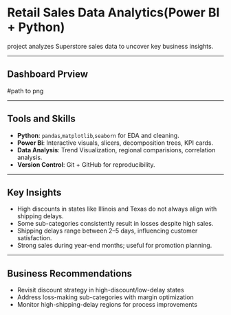# Retail Sales Data Analytics(Power BI + Python)
project analyzes Superstore sales data to uncover key business insights.

---

## Dashboard Prview
#path to png

---

## Tools and Skills
- **Python**: `pandas`,`matplotlib`,`seaborn` for EDA and cleaning.
- **Power Bi**: Interactive visuals, slicers, decomposition trees, KPI cards.
- **Data Analysis**: Trend Visualization, regional comparisions, correlation analysis.
- **Version Control**: Git + GitHub for reproducibility.

---

## Key Insights

- High discounts in states like Illinois and Texas do not always align with shipping delays.
- Some sub-categories consistently result in losses despite high sales.
- Shipping delays range between 2–5 days, influencing customer satisfaction.
- Strong sales during year-end months; useful for promotion planning.

---

##  Business Recommendations

- Revisit discount strategy in high-discount/low-delay states
- Address loss-making sub-categories with margin optimization
- Monitor high-shipping-delay regions for process improvements
